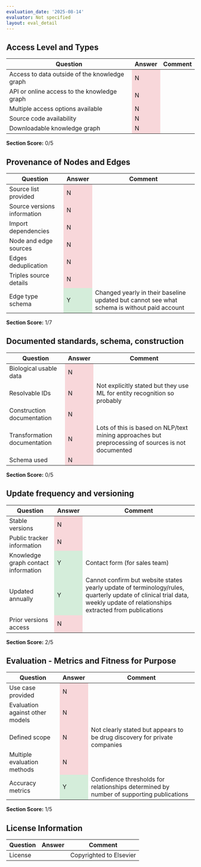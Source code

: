 ```yaml
---
evaluation_date: '2025-08-14'
evaluator: Not specified
layout: eval_detail
---
```


## Access Level and Types
<div class="table-responsive">
<table class="table table-striped">
<thead><tr><th>Question</th><th>Answer</th><th>Comment</th></tr></thead><tbody>
<tr><td>Access to data outside of the knowledge graph</td><td style="background-color:#f8d7da;">N</td><td></td></tr>
<tr><td>API or online access to the knowledge graph</td><td style="background-color:#f8d7da;">N</td><td></td></tr>
<tr><td>Multiple access options available</td><td style="background-color:#f8d7da;">N</td><td></td></tr>
<tr><td>Source code availability</td><td style="background-color:#f8d7da;">N</td><td></td></tr>
<tr><td>Downloadable knowledge graph</td><td style="background-color:#f8d7da;">N</td><td></td></tr>
</tbody></table></div>
<p><strong>Section Score:</strong> 0/5</p>

## Provenance of Nodes and Edges
<div class="table-responsive">
<table class="table table-striped">
<thead><tr><th>Question</th><th>Answer</th><th>Comment</th></tr></thead><tbody>
<tr><td>Source list provided</td><td style="background-color:#f8d7da;">N</td><td></td></tr>
<tr><td>Source versions information</td><td style="background-color:#f8d7da;">N</td><td></td></tr>
<tr><td>Import dependencies</td><td style="background-color:#f8d7da;">N</td><td></td></tr>
<tr><td>Node and edge sources</td><td style="background-color:#f8d7da;">N</td><td></td></tr>
<tr><td>Edges deduplication</td><td style="background-color:#f8d7da;">N</td><td></td></tr>
<tr><td>Triples source details</td><td style="background-color:#f8d7da;">N</td><td></td></tr>
<tr><td>Edge type schema</td><td style="background-color:#d4edda;">Y</td><td>Changed yearly in their baseline updated but cannot see what schema is without paid account</td></tr>
</tbody></table></div>
<p><strong>Section Score:</strong> 1/7</p>

## Documented standards, schema, construction
<div class="table-responsive">
<table class="table table-striped">
<thead><tr><th>Question</th><th>Answer</th><th>Comment</th></tr></thead><tbody>
<tr><td>Biological usable data</td><td style="background-color:#f8d7da;">N</td><td></td></tr>
<tr><td>Resolvable IDs</td><td style="background-color:#f8d7da;">N</td><td>Not explicitly stated but they use ML for entity recognition  so probably</td></tr>
<tr><td>Construction documentation</td><td style="background-color:#f8d7da;">N</td><td></td></tr>
<tr><td>Transformation documentation</td><td style="background-color:#f8d7da;">N</td><td>Lots of this is based on NLP/text mining approaches but preprocessing of sources is not documented</td></tr>
<tr><td>Schema used</td><td style="background-color:#f8d7da;">N</td><td></td></tr>
</tbody></table></div>
<p><strong>Section Score:</strong> 0/5</p>

## Update frequency and versioning
<div class="table-responsive">
<table class="table table-striped">
<thead><tr><th>Question</th><th>Answer</th><th>Comment</th></tr></thead><tbody>
<tr><td>Stable versions</td><td style="background-color:#f8d7da;">N</td><td></td></tr>
<tr><td>Public tracker information</td><td style="background-color:#f8d7da;">N</td><td></td></tr>
<tr><td>Knowledge graph contact information</td><td style="background-color:#d4edda;">Y</td><td>Contact form (for sales team)</td></tr>
<tr><td>Updated annually</td><td style="background-color:#d4edda;">Y</td><td>Cannot confirm but website states yearly update of terminology/rules, quarterly update of clinical trial data, weekly update of relationships extracted from publications</td></tr>
<tr><td>Prior versions access</td><td style="background-color:#f8d7da;">N</td><td></td></tr>
</tbody></table></div>
<p><strong>Section Score:</strong> 2/5</p>

## Evaluation - Metrics and Fitness for Purpose
<div class="table-responsive">
<table class="table table-striped">
<thead><tr><th>Question</th><th>Answer</th><th>Comment</th></tr></thead><tbody>
<tr><td>Use case provided</td><td style="background-color:#f8d7da;">N</td><td></td></tr>
<tr><td>Evaluation against other models</td><td style="background-color:#f8d7da;">N</td><td></td></tr>
<tr><td>Defined scope</td><td style="background-color:#f8d7da;">N</td><td>Not clearly stated but appears to be drug discovery for private companies</td></tr>
<tr><td>Multiple evaluation methods</td><td style="background-color:#f8d7da;">N</td><td></td></tr>
<tr><td>Accuracy metrics</td><td style="background-color:#d4edda;">Y</td><td>Confidence thresholds for relationships determined by number of supporting publications</td></tr>
</tbody></table></div>
<p><strong>Section Score:</strong> 1/5</p>

## License Information
<div class="table-responsive">
<table class="table table-striped">
<thead><tr><th>Question</th><th>Answer</th><th>Comment</th></tr></thead><tbody>
<tr><td>License</td><td></td><td>Copyrighted to Elsevier</td></tr>
</tbody></table></div>

